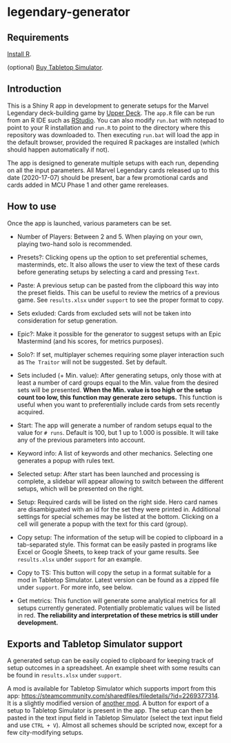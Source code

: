 # legendary-generator

## Requirements

[Install R](https://www.r-project.org/).

(optional) [Buy Tabletop Simulator](https://www.tabletopsimulator.com/).

## Introduction
This is a Shiny R app in development to generate setups for the Marvel Legendary deck-building game by [Upper Deck](https://upperdeckstore.com/games-collectibles/legendary.html). The `app.R` file can be run from an R IDE such as [RStudio](https://rstudio.com/). You can also modify `run.bat` with notepad to point to your R installation and `run.R` to point to the directory where this repository was downloaded to. Then executing `run.bat` will load the app in the default browser, provided the required R packages are installed (which should happen automatically if not).

The app is designed to generate multiple setups with each run, depending on all the input parameters. All Marvel Legendary cards released up to this date (2020-17-07) should be present, bar a few promotional cards and cards added in MCU Phase 1 and other game rereleases.

## How to use

Once the app is launched, various parameters can be set.

- Number of Players: Between 2 and 5. When playing on your own, playing two-hand solo is recommended.
- Presets?: Clicking opens up the option to set preferential schemes, masterminds, etc. It also allows the user to view the text of these cards before generating setups by selecting a card and pressing `Text`.
- Paste: A previous setup can be pasted from the clipboard this way into the preset fields. This can be useful to review the metrics of a previous game. See `results.xlsx` under `support` to see the proper format to copy.
- Sets exluded: Cards from excluded sets will not be taken into consideration for setup generation.
- Epic?: Make it possible for the generator to suggest setups with an Epic Mastermind (and his scores, for metrics purposes).
- Solo?: If set, multiplayer schemes requiring some player interaction such as `The Traitor` will not be suggested. Set by default.
- Sets included (+ Min. value): After generating setups, only those with at least a number of card groups equal to the Min. value from the desired sets will be presented. **When the Min. value is too high or the setup count too low, this function may generate zero setups.** This function is useful when you want to preferentially include cards from sets recently acquired.
- Start: The app will generate a number of random setups equal to the value for `# runs`. Default is 100, but 1 up to 1.000 is possible. It will take any of the previous parameters into account.
- Keyword info: A list of keywords and other mechanics. Selecting one generates a popup with rules text.

- Selected setup: After start has been launched and processing is complete, a slidebar will appear allowing to switch between the different setups, which will be presented on the right.
- Setup: Required cards will be listed on the right side. Hero card names are disambiguated with an id for the set they were printed in. Additional settings for special schemes may be listed at the bottom. Clicking on a cell will generate a popup with the text for this card (group).
- Copy setup: The information of the setup will be copied to clipboard in a tab-separated style. This format can be easily pasted in programs like Excel or Google Sheets, to keep track of your game results. See `results.xlsx` under `support` for an example.
- Copy to TS: This button will copy the setup in a format suitable for a mod in Tabletop Simulator. Latest version can be found as a zipped file under `support`. For more info, see below.
- Get metrics: This function will generate some analytical metrics for all setups currently generated. Potentially problematic values will be listed in red. **The reliability and interpretation of these metrics is still under development.**

## Exports and Tabletop Simulator support

A generated setup can be easily copied to clipboard for keeping track of setup outcomes in a spreadsheet. An example sheet with some results can be found in `results.xlsx` under `support`.

A mod is available for Tabletop Simulator which supports import from this app: https://steamcommunity.com/sharedfiles/filedetails/?id=2269377314. It is a slightly modified version of [another mod](https://steamcommunity.com/sharedfiles/filedetails/?id=1777582863). A button for export of a setup to Tabletop Simulator is present in the app. The setup can then be pasted in the text input field in Tabletop Simulator (select the text input field and use `CTRL + V`). Almost all schemes should be scripted now, except for a few city-modifying setups.
